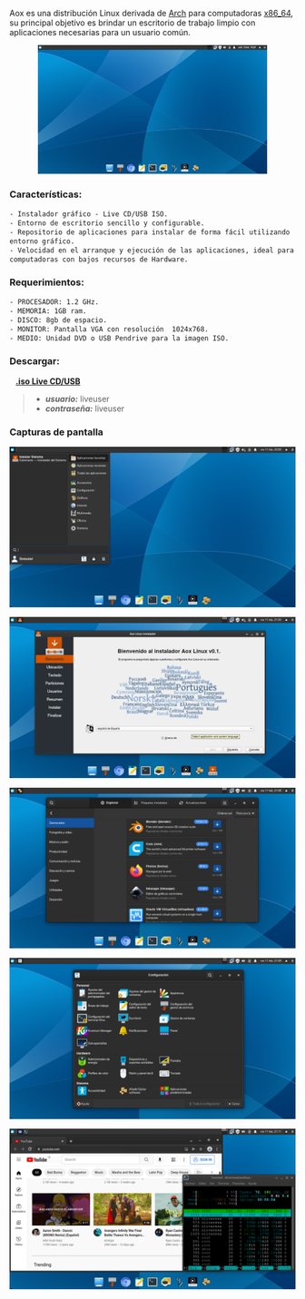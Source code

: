 Aox es una distribución Linux derivada de [Arch](https://archlinux.org/) para computadoras [x86_64](https://es.wikipedia.org/wiki/X86-64), su principal objetivo es brindar un escritorio de trabajo limpio con aplicaciones necesarias para un usuario común.

<p align="center">
    <img src="https://github.com/aoxlinux/aoxlinux.github.io/blob/master/screenshots/desktop.png" alt="desktop" width="80%" height="80%" />
</p>

### Características:
    - Instalador gráfico - Live CD/USB ISO.
    - Entorno de escritorio sencillo y configurable.
    - Repositorio de aplicaciones para instalar de forma fácil utilizando entorno gráfico.
    - Velocidad en el arranque y ejecución de las aplicaciones, ideal para computadoras con bajos recursos de Hardware.

### Requerimientos:
    - PROCESADOR: 1.2 GHz.
    - MEMORIA: 1GB ram.
    - DISCO: 8gb de espacio.
    - MONITOR: Pantalla VGA con resolución  1024x768.
    - MEDIO: Unidad DVD o USB Pendrive para la imagen ISO.

### Descargar:
&ensp; **[.iso Live CD/USB](https://github.com/olivaresa/aoxlinux/releases/download/v0.1-beta/aoxlinux-2022.02.13_v0_1-x86_64.iso)**
> - **_usuario:_** liveuser
> - **_contraseña:_** liveuser

### Capturas de pantalla
![menu](screenshots/menu.png)

![install](screenshots/install.png)

![apps](screenshots/apps.png)

![apps](screenshots/config.png)

![mem](screenshots/mem.png)
